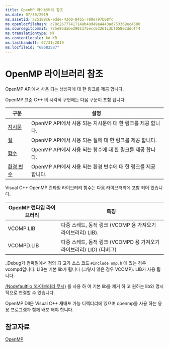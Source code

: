 ```yaml
---
title: OpenMP 라이브러리 참조
ms.date: 07/30/2019
ms.assetid: a25188c6-edde-43d0-84b5-780e797b08fc
ms.openlocfilehash: c78c2677741714ab48d49a4443ad753369ec4500
ms.sourcegitcommit: 725e86dabe2901175ecc63261c3bf05802dddff4
ms.translationtype: MT
ms.contentlocale: ko-KR
ms.lasthandoff: 07/31/2019
ms.locfileid: "68682587"
---
```

# <a name="openmp-library-reference"></a>OpenMP 라이브러리 참조

OpenMP API에서 사용 되는 생성자에 대 한 링크를 제공 합니다.

OpenMP 표준 C++ 의 시각적 구현에는 다음 구문이 포함 됩니다.

|구문|설명|
|---------------|-----------------|
|[지시문](openmp-directives.md)|OpenMP API에서 사용 되는 지시문에 대 한 링크를 제공 합니다.|
|[절](openmp-clauses.md)|OpenMP API에서 사용 되는 절에 대 한 링크를 제공 합니다.|
|[함수](openmp-functions.md)|OpenMP API에서 사용 되는 함수에 대 한 링크를 제공 합니다.|
|[환경 변수](openmp-environment-variables.md)|OpenMP API에서 사용 되는 환경 변수에 대 한 링크를 제공 합니다.|

Visual C++ OpenMP 런타임 라이브러리 함수는 다음 라이브러리에 포함 되어 있습니다.

|OpenMP 런타임 라이브러리|특징|
|------------------------------|---------------------|
|VCOMP.LIB|다중 스레드, 동적 링크 (VCOMP 용 가져오기 라이브러리) LIB).|
|VCOMPD.LIB|다중 스레드, 동적 링크 (VCOMPD 용 가져오기 라이브러리) LID) (디버그)|

_Debug가 컴파일에서 정의 되 고가 소스 코드 `#include omp.h` 에 있는 경우 vcompd입니다. LIB는 기본 lib가 됩니다 (그렇지 않은 경우 VCOMP). LIB가 사용 됩니다.

[/Nodefaultlib (라이브러리 무시)](../../../build/reference/nodefaultlib-ignore-libraries.md) 를 사용 하 여 기본 lib를 제거 하 고 원하는 lib와 명시적으로 연결할 수 있습니다.

OpenMP Dll은 Visual C++ 재배포 가능 디렉터리에 있으며 openmp를 사용 하는 응용 프로그램과 함께 배포 해야 합니다.

## <a name="see-also"></a>참고자료

[OpenMP](../../../parallel/openmp/openmp-in-visual-cpp.md)